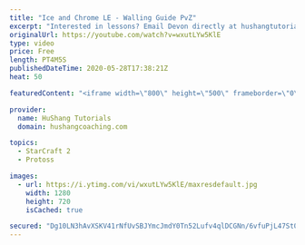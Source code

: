 ```yaml
---
title: "Ice and Chrome LE - Walling Guide PvZ"
excerpt: "Interested in lessons? Email Devon directly at hushangtutorials@outlook.com ------------------------------------------------------------------------------------------------------- Want to support HuShang Tutorials directly? Patreon is a website where you can contribute a monthly donation that will help"
originalUrl: https://youtube.com/watch?v=wxutLYw5KlE
type: video
price: Free
length: PT4M5S
publishedDateTime: 2020-05-28T17:38:21Z
heat: 50

featuredContent: "<iframe width=\"800\" height=\"500\" frameborder=\"0\" src=\"https://www.youtube.com/embed/wxutLYw5KlE\" allow=\"accelerometer; autoplay; encrypted-media; gyroscope; picture-in-picture\" allowfullscreen></iframe>"

provider:
  name: HuShang Tutorials
  domain: hushangcoaching.com

topics:
  - StarCraft 2
  - Protoss

images:
  - url: https://i.ytimg.com/vi/wxutLYw5KlE/maxresdefault.jpg
    width: 1280
    height: 720
    isCached: true

secured: "Dg10LN3hAvXSKV41rNfUvSBJYmcJmdY0Tn52Lufv4qlDCGNn/6vfuPjL47St0BOvUast5Jvu/oqAblucJO7G7nReHetvXAk8Zx64iIC8frEMcJJIUSoNdZyvAE7AcnGtiMFUUrLCX36Py2z80+ByoeoZw1CM3tFHDtPgT+UYeY3OwMNjHShY/e4xjeXjC/7tyhmCnh4p3RuduDWYAdqeDpWaKgaxmhme4cMdMJAjfbdGPzk4AYV9r4p/Vj3sZUv5gWmNWTn/uKYzxeDGq4Dmn+HLJuHRw3UF0Kqg18bY25qUqHfIqWvLbaxcqFGsglWZpdQe5Q3w1uf7yUwQ7hr95i5BslnS0yY8fgBI7UAdXT/YPpcs/yOZoK9hk4ZecF/bruM7MU+ZO+lLzVNF2pbRN1+Ct9r1SU3PgPC6r20Hrm4=;8pb8U0i3OmjtyKWZGpqYEg=="
---
```


